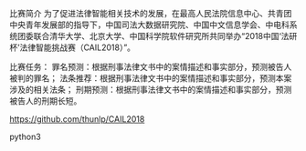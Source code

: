 比赛简介
为了促进法律智能相关技术的发展，在最高人民法院信息中心、共青团中央青年发展部的指导下，中国司法大数据研究院、中国中文信息学会、中电科系统团委联合清华大学、北京大学、中国科学院软件研究所共同举办“2018中国‘法研杯’法律智能挑战赛（CAIL2018）”。

比赛任务：
罪名预测：根据刑事法律文书中的案情描述和事实部分，预测被告人被判的罪名；
法条推荐：根据刑事法律文书中的案情描述和事实部分，预测本案涉及的相关法条；
刑期预测：根据刑事法律文书中的案情描述和事实部分，预测被告人的刑期长短。

https://github.com/thunlp/CAIL2018

python3